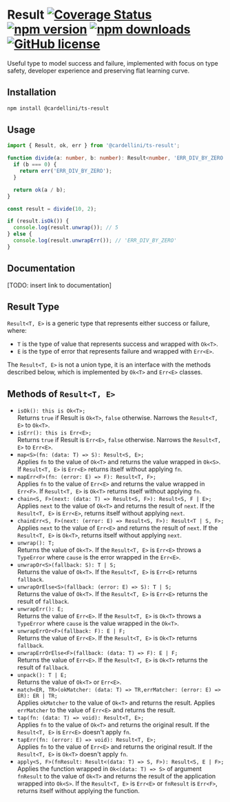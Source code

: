 # Result [![Coverage Status](https://coveralls.io/repos/github/DScheglov/ts-result/badge.svg?branch=main)](https://coveralls.io/github/DScheglov/ts-result?branch=main) [![npm version](https://img.shields.io/npm/v/@cardellini/ts-result.svg?style=flat-square)](https://www.npmjs.com/package/@cardellini/ts-result) [![npm downloads](https://img.shields.io/npm/dm/@cardellini/ts-result.svg?style=flat-square)](https://www.npmjs.com/package/@cardellini/ts-result) [![GitHub license](https://img.shields.io/badge/license-MIT-blue.svg)](https://github.com/DScheglov/ts-result/blob/master/LICENSE)

Useful type to model success and failure, implemented with focus on type safety,
developer experience and preserving flat learning curve.

## Installation

```bash
npm install @cardellini/ts-result
```

## Usage

```typescript
import { Result, ok, err } from '@cardellini/ts-result';

function divide(a: number, b: number): Result<number, 'ERR_DIV_BY_ZERO'> {
  if (b === 0) {
    return err('ERR_DIV_BY_ZERO');
  }

  return ok(a / b);
}

const result = divide(10, 2);

if (result.isOk()) {
  console.log(result.unwrap()); // 5
} else {
  console.log(result.unwrapErr()); // 'ERR_DIV_BY_ZERO'
}
```

## Documentation

[TODO: insert link to documentation]

## Result Type

`Result<T, E>` is a generic type that represents either success or failure, where:

- `T` is the type of value that represents success and wrapped with `Ok<T>`.
- `E` is the type of error that represents failure and wrapped with `Err<E>`.

The `Result<T, E>` is not a union type, it is an interface with the methods described below,
which is implemented by `Ok<T>` and `Err<E>` classes.

## Methods of `Result<T, E>`

- `isOk(): this is Ok<T>;`<br/>
  Returns `true` if Result is `Ok<T>`, `false` otherwise. Narrows the `Result<T, E>` to `Ok<T>`.
- `isErr(): this is Err<E>;`<br/>
  Returns `true` if Result is `Err<E>`, `false` otherwise. Narrows the `Result<T, E>` to `Err<E>`.
- `map<S>(fn: (data: T) => S): Result<S, E>;`<br/>
  Applies `fn` to the value of `Ok<T>` and returns the value wrapped in `Ok<S>`. If `Result<T, E>` is `Err<E>` returns itself without applying `fn`.
- `mapErr<F>(fn: (error: E) => F): Result<T, F>;`<br/>
  Applies `fn` to the value of `Err<E>` and returns the value wrapped in `Err<F>`. If `Result<T, E>` is `Ok<T>` returns itself without applying `fn`.
- `chain<S, F>(next: (data: T) => Result<S, F>): Result<S, F | E>;`<br/>
  Applies `next` to the value of `Ok<T>` and returns the result of `next`. If the `Result<T, E>` is `Err<E>`, returns itself without applying `next`.
- `chainErr<S, F>(next: (error: E) => Result<S, F>): Result<T | S, F>;`<br/>
  Applies `next` to the value of `Err<E>` and returns the result of `next`. If the `Result<T, E>` is `Ok<T>`, returns itself without applying `next`.
- `unwrap(): T;`<br/>
  Returns the value of `Ok<T>`. If the `Result<T, E>` is `Err<E>` throws a `TypeError` where `cause` is the error wrapped in the `Err<E>`.
- `unwrapOr<S>(fallback: S): T | S;`<br/>
  Returns the value of `Ok<T>`. If the `Result<T, E>` is `Err<E>` returns `fallback`.
- `unwrapOrElse<S>(fallback: (error: E) => S): T | S;`<br/>
  Returns the value of `Ok<T>`. If the `Result<T, E>` is `Err<E>` returns the result of `fallback`.
- `unwrapErr(): E;`<br/>
  Returns the value of `Err<E>`. If the `Result<T, E>` is `Ok<T>` throws a `TypeError` where `cause` is the value wrapped in the `Ok<T>`.
- `unwrapErrOr<F>(fallback: F): E | F;`<br/>
  Returns the value of `Err<E>`. If the `Result<T, E>` is `Ok<T>` returns `fallback`.
- `unwrapErrOrElse<F>(fallback: (data: T) => F): E | F;`<br/>
  Returns the value of `Err<E>`. If the `Result<T, E>` is `Ok<T>` returns the result of `fallback`.
- `unpack(): T | E;`<br/>
  Returns the value of `Ok<T>` or `Err<E>`.
- `match<ER, TR>(okMatcher: (data: T) => TR,errMatcher: (error: E) => ER): ER | TR;`<br/>
  Applies `okMatcher` to the value of `Ok<T>` and returns the result. Applies `errMatcher` to the value of `Err<E>` and returns the result.
- `tap(fn: (data: T) => void): Result<T, E>;`<br/>
  Applies `fn` to the value of `Ok<T>` and returns the original result. If the `Result<T, E>` is `Err<E>` doesn't apply `fn`.
- `tapErr(fn: (error: E) => void): Result<T, E>;`<br/>
  Applies `fn` to the value of `Err<E>` and returns the original result. If the `Result<T, E>` is `Ok<T>` doesn't apply `fn`.
- `apply<S, F>(fnResult: Result<(data: T) => S, F>): Result<S, E | F>;`<br/>
  Applies the function wrapped in `Ok<(data: T) => S>` of argument `fnResult` to the value of `Ok<T>` and returns the result of the application wrapped into `Ok<S>`. If the `Result<T, E>` is `Err<E>` or `fnResult` is `Err<F>`, returns itself without applying the function.
